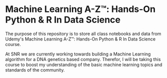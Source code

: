 # Machine Learning A-Z™: Hands-On Python & R In Data Science

The purpose of this repository is to store all class notebooks and data from Udemy's Machine Learning A-Z™: Hands-On Python & R In Data Science course. 

At SNR we are currently working towards building a Machine Learning algorithm for a DNA genetics based company. Therefor, I will be taking this course to boost my understanding of the basic machine learning topics and standards of the community. 





